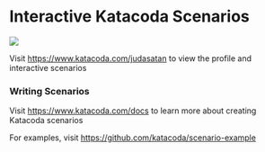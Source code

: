 # Interactive Katacoda Scenarios

[![](http://shields.katacoda.com/katacoda/judasatan/count.svg)](https://www.katacoda.com/judasatan "Get your profile on Katacoda.com")

Visit https://www.katacoda.com/judasatan to view the profile and interactive scenarios

### Writing Scenarios
Visit https://www.katacoda.com/docs to learn more about creating Katacoda scenarios

For examples, visit https://github.com/katacoda/scenario-example
